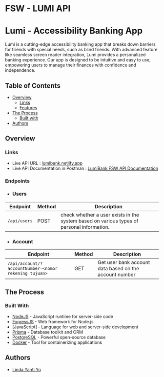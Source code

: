 # FSW - LUMI API

# Lumi - Accessibility Banking App

Lumi is a cutting-edge accessibility banking app that breaks down barriers for friends with special needs, such as blind friends. With advanced feature like seamless screen reader integration, Lumi provides a personalized banking experience. Our app is designed to be intuitive and easy to use, empowering users to manage their finances with confidence and independence.

## Table of Contents

- [Overview](#overview)
  - [Links](#links)
  - [Features](#features)
- [The Process](#the-process)
  - [Built with](#built-with)
- [Authors](#authors)

## Overview

### Links

- Live API URL : [lumibank.netlify.app](https://lumibank-api-fsw-edqo6jv53q-et.a.run.app/)
- Live API Documentation in Postman : [LumiBank FSW API Documentation](https://documenter.getpostman.com/view/22135167/2sA3s7ioWc)

### Endpoints

- ### Users

| Endpoint     | Method | Description                                                                               |
| ------------ | ------ | ----------------------------------------------------------------------------------------- |
| `/api/users` | POST   | check whether a user exists in the system based on various types of personal information. |

- ### Account

| Endpoint                                              | Method | Description                                            |
| ----------------------------------------------------- | ------ | ------------------------------------------------------ |
| `/api/account/?accountNumber=<nomor rekening tujuan>` | GET    | Get user bank account data based on the account number |

## The Process

### Built With

- [NodeJS](https://nodejs.org/en) - JavaScript runtime for server-side code
- [ExpressJS](https://expressjs.com/) - Web framework for Node.js
- [JavaScript] - Language for web and server-side development
- [Prisma](https://www.prisma.io/) - Database toolkit and ORM
- [PostgreSQL](https://www.postgresql.org/) - Powerful open-source database
- [Docker](https://www.docker.com/) - Tool for containerizing applications

## Authors

- [Linda Yanti Yo](https://github.com/YYanti00)
